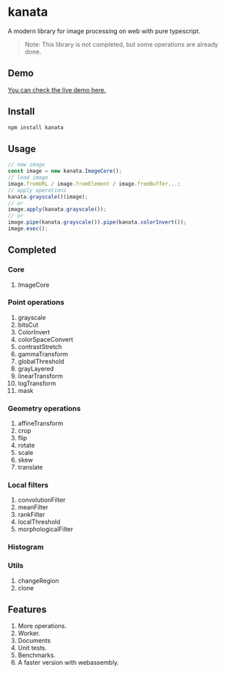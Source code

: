 # kanata
A modern library for image processing on web with pure typescript.

>Note: This library is not completed, but some operations are already done.

## Demo

[You can check the live demo here.](http://kanata.dtysky.moe)

## Install

```bash
npm install kanata
```

## Usage

```ts
// new image
const image = new kanata.ImageCore();
// load image
image.fromURL / image.fromElement / image.fromBuffer...;
// apply operations
kanata.grayscale()(image);
// or
image.apply(kanata.grayscale());
// or
image.pipe(kanata.grayscale()).pipe(kanata.colorInvert());
image.exec();
```

## Completed

### Core

1. ImageCore

### Point operations

1. grayscale
2. bitsCut
3. ColorInvert
4. colorSpaceConvert
5. contrastStretch
6. gammaTransform
7. globalThreshold
8. grayLayered
9. linearTransform
10. logTransform
11. mask

### Geometry operations

1. affineTransform
2. crop
3. flip
4. rotate
5. scale
6. skew
7. translate
### Local filters

1. convolutionFilter
2. meanFilter
3. rankFilter
4. localThreshold
5. morphologicalFilter

### Histogram

### Utils

1. changeRegion
2. clone

## Features

1. More operations.
2. Worker.
3. Documents
4. Unit tests.
5. Benchmarks.
6. A faster version with webassembly.
